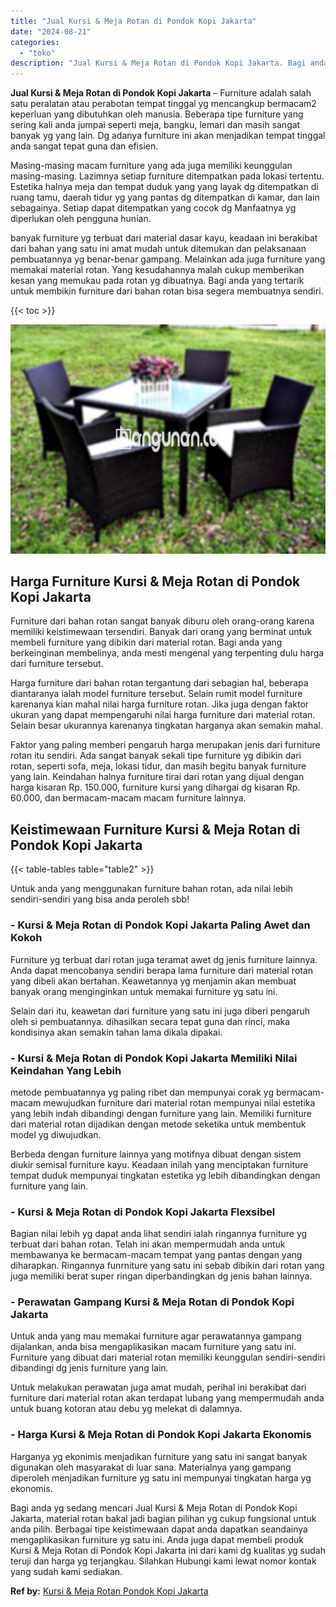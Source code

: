 ```yaml
---
title: "Jual Kursi & Meja Rotan di Pondok Kopi Jakarta"
date: "2024-08-21"
categories: 
  - "toko"
description: "Jual Kursi & Meja Rotan di Pondok Kopi Jakarta. Bagi anda yg sedang mencari Jual Kursi & Meja Rotan di Pondok Kopi Jakarta, material rotan bakal jadi bagian..."
---
```


**Jual Kursi & Meja Rotan di Pondok Kopi Jakarta** – Furniture adalah salah satu peralatan atau perabotan tempat tinggal yg mencangkup bermacam2 keperluan yang dibutuhkan oleh manusia. Beberapa tipe furniture yang sering kali anda jumpai seperti meja, bangku, lemari dan masih sangat banyak yg yang lain. Dg adanya furniture ini akan menjadikan tempat tinggal anda sangat tepat guna dan efisien.

Masing-masing macam furniture yang ada juga memiliki keunggulan masing-masing. Lazimnya setiap furniture ditempatkan pada lokasi tertentu. Estetika halnya meja dan tempat duduk yang yang layak dg ditempatkan di ruang tamu, daerah tidur yg yang pantas dg ditempatkan di kamar, dan lain sebagainya. Setiap dapat ditempatkan yang cocok dg Manfaatnya yg diperlukan oleh pengguna hunian.

banyak furniture yg terbuat dari material dasar kayu, keadaan ini berakibat dari bahan yang satu ini amat mudah untuk ditemukan dan pelaksanaan pembuatannya yg benar-benar gampang. Melainkan ada juga furniture yang memakai material rotan. Yang kesudahannya malah cukup memberikan kesan yang memukau pada rotan yg dibuatnya. Bagi anda yang tertarik untuk membikin furniture dari bahan rotan bisa segera membuatnya sendiri.

{{< toc >}}

![Jual Kursi & Meja Rotan di Pondok Kopi Jakarta](/images/kursi-meja-rotan-murah46.png)

## Harga Furniture Kursi & Meja Rotan di Pondok Kopi Jakarta

Furniture dari bahan rotan sangat banyak diburu oleh orang-orang karena memiliki keistimewaan tersendiri. Banyak dari orang yang berminat untuk membeli furniture yang dibikin dari material rotan. Bagi anda yang berkeinginan membelinya, anda mesti mengenal yang terpenting dulu harga dari furniture tersebut.

Harga furniture dari bahan rotan tergantung dari sebagian hal, beberapa diantaranya ialah model furniture tersebut. Selain rumit model furniture karenanya kian mahal nilai harga furniture rotan. Jika juga dengan faktor ukuran yang dapat mempengaruhi nilai harga furniture dari material rotan. Selain besar ukurannya karenanya tingkatan harganya akan semakin mahal.

Faktor yang paling memberi pengaruh harga merupakan jenis dari furniture rotan itu sendiri. Ada sangat banyak sekali tipe furniture yg dibikin dari rotan, seperti sofa, meja, lokasi tidur, dan masih begitu banyak furniture yang lain. Keindahan halnya furniture tirai dari rotan yang dijual dengan harga kisaran Rp. 150.000, furniture kursi yang dihargai dg kisaran Rp. 60.000, dan bermacam-macam macam furniture lainnya.

## Keistimewaan Furniture Kursi & Meja Rotan di Pondok Kopi Jakarta

{{< table-tables table="table2" >}}

Untuk anda yang menggunakan furniture bahan rotan, ada nilai lebih sendiri-sendiri yang bisa anda peroleh sbb!

### \- Kursi & Meja Rotan di Pondok Kopi Jakarta Paling Awet dan Kokoh

Furniture yg terbuat dari rotan juga teramat awet dg jenis furniture lainnya. Anda dapat mencobanya sendiri berapa lama furniture dari material rotan yang dibeli akan bertahan. Keawetannya yg menjamin akan membuat banyak orang menginginkan untuk memakai furniture yg satu ini.

Selain dari itu, keawetan dari furniture yang satu ini juga diberi pengaruh oleh si pembuatannya. dihasilkan secara tepat guna dan rinci, maka kondisinya akan semakin tahan lama dikala dipakai.

### \- Kursi & Meja Rotan di Pondok Kopi Jakarta Memiliki Nilai Keindahan Yang Lebih

metode pembuatannya yg paling ribet dan mempunyai corak yg bermacam-macam mewujudkan furniture dari material rotan mempunyai nilai estetika yang lebih indah dibandingi dengan furniture yang lain. Memiliki furniture dari material rotan dijadikan dengan metode seketika untuk membentuk model yg diwujudkan.

Berbeda dengan furniture lainnya yang motifnya dibuat dengan sistem diukir semisal furniture kayu. Keadaan inilah yang menciptakan furniture tempat duduk mempunyai tingkatan estetika yg lebih dibandingkan dengan furniture yang lain.

### \- Kursi & Meja Rotan di Pondok Kopi Jakarta Flexsibel

Bagian nilai lebih yg dapat anda lihat sendiri ialah ringannya furniture yg terbuat dari bahan rotan. Telah ini akan mempermudah anda untuk membawanya ke bermacam-macam tempat yang pantas dengan yang diharapkan. Ringannya funrniture yang satu ini sebab dibikin dari rotan yang juga memiliki berat super ringan diperbandingkan dg jenis bahan lainnya.

### \- Perawatan Gampang Kursi & Meja Rotan di Pondok Kopi Jakarta

Untuk anda yang mau memakai furniture agar perawatannya gampang dijalankan, anda bisa mengaplikasikan macam furniture yang satu ini. Furniture yang dibuat dari material rotan memiliki keunggulan sendiri-sendiri dibandingi dg jenis furniture yang lain.

Untuk melakukan perawatan juga amat mudah, perihal ini berakibat dari furniture dari material rotan akan terdapat lubang yang mempermudah anda untuk buang kotoran atau debu yg melekat di dalamnya.

### \- Harga Kursi & Meja Rotan di Pondok Kopi Jakarta Ekonomis

Harganya yg ekonimis menjadikan furniture yang satu ini sangat banyak digunakan oleh masyarakat di luar sana. Materialnya yang gampang diperoleh menjadikan furniture yg satu ini mempunyai tingkatan harga yg ekonomis.

Bagi anda yg sedang mencari Jual Kursi & Meja Rotan di Pondok Kopi Jakarta, material rotan bakal jadi bagian pilihan yg cukup fungsional untuk anda pilih. Berbagai tipe keistimewaan dapat anda dapatkan seandainya mengaplikasikan furniture yg satu ini. Anda juga dapat membeli produk Kursi & Meja Rotan di Pondok Kopi Jakarta ini dari kami dg kualitas yg sudah teruji dan harga yg terjangkau. Silahkan Hubungi kami lewat nomor kontak yang sudah kami sediakan.

**Ref by:** [Kursi & Meja Rotan Pondok Kopi Jakarta](https://id.wikipedia.org/wiki/Kursi)
